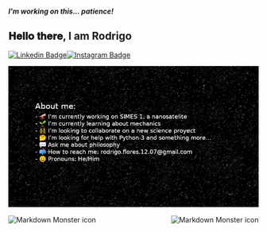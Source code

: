 <h5>I'm working on this... patience!</h5>
<h2> 𝐇𝐞𝐥𝐥𝐨 𝐭𝐡𝐞𝐫𝐞, I am <!-- <img src="https://github.com/Rodrigo-Flores/Rodrigo-Flores/blob/main/assets/name2.gif" height="250px" width="1000px" > --> Rodrigo</h2>

<!--
![Rodrigo's GitHub stats](https://github-readme-stats.vercel.app/api?username=Rodrigo-Flores&show_icons=true&theme=tokyonight)
-->

[![Linkedin Badge](https://img.shields.io/badge/-Rodrigo%20Flores-blue?style=social&logo=Linkedin&logoColor=blue&link=https://www.linkedin.com/in/vedantkhairnar/)](https://www.linkedin.com/in/rodrigo-flores-1207/)[![Instagram Badge](https://img.shields.io/badge/-rodrigo_flores___-blue?style=social&logo=Instagram&link=https://www.instagram.com/rodrigo_flores___/)](https://www.instagram.com/rodrigo_flores___/)

<img src="https://github.com/Rodrigo-Flores/Rodrigo-Flores/blob/main/assets/space_name.png" width="1000px" ></h2>


<!--
Somethigs about me:

- 🔭 I’m currently working on SIMES 1, a nanosatelite
- 🌱 I’m currently learning about mechanics
- 👯 I’m looking to collaborate on a new science proyect
- 🤔 I’m looking for help with Python 3 and something more...
- 💬 Ask me about philosophy
- 📫 How to reach me: rodrigo.flores.12.07@gmail.com
- 😄 Pronouns: He/Him
-->

<img src="https://github-readme-stats.vercel.app/api?username=Rodrigo-Flores&show_icons=true&theme=tokyonight"
     alt="Markdown Monster icon"
     style="float: left; margin-center: 10px;" /> <img src="https://github-readme-stats.vercel.app/api/top-langs/?username=Rodrigo-Flores"
     alt="Markdown Monster icon"
     style="float: right; margin-center: 10px;" />

